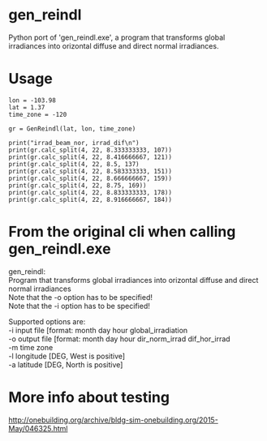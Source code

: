 # gen_reindl
 Python port of 'gen_reindl.exe', a program that transforms global irradiances into orizontal diffuse and direct normal irradiances.


# Usage

```
lon = -103.98
lat = 1.37
time_zone = -120

gr = GenReindl(lat, lon, time_zone)

print("irrad_beam_nor, irrad_dif\n")
print(gr.calc_split(4, 22, 8.333333333, 107))
print(gr.calc_split(4, 22, 8.416666667, 121))
print(gr.calc_split(4, 22, 8.5, 137)
print(gr.calc_split(4, 22, 8.583333333, 151))
print(gr.calc_split(4, 22, 8.666666667, 159))
print(gr.calc_split(4, 22, 8.75, 169))
print(gr.calc_split(4, 22, 8.833333333, 178))
print(gr.calc_split(4, 22, 8.916666667, 184))
```

# From the original cli when calling gen_reindl.exe

gen_reindl:  
Program that transforms global irradiances into orizontal diffuse and direct normal irradiances  
Note that the -o option has to be specified!  
Note that the -i option has to be specified!  

Supported options are:  
-i     input file [format: month day hour global_irradiation  
-o     output file [format: month day hour dir_norm_irrad dif_hor_irrad  
-m     time zone  
-l     longitude [DEG, West is positive]  
-a     latitude [DEG, North is positive]  


# More info about testing

http://onebuilding.org/archive/bldg-sim-onebuilding.org/2015-May/046325.html


